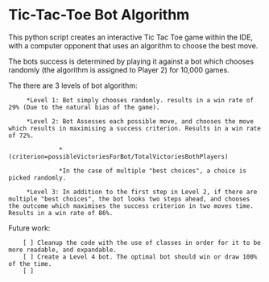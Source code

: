 # Tic-Tac-Toe Bot Algorithm

This python script creates an interactive Tic Tac Toe game within the IDE, with a computer opponent that uses an algorithm to choose the best move.

The bots success is determined by playing it against a bot which chooses randomly (the algorithm is assigned to Player 2) for 10,000 games.

The there are 3 levels of bot algorithm:

         *Level 1: Bot simply chooses randomly. results in a win rate of 29% (Due to the natural bias of the game).
         
         *Level 2: Bot Assesses each possible move, and chooses the move which results in maximising a success criterion. Results in a win rate of 72%.
         
                  *(criterion=possibleVictoriesForBot/TotalVictoriesBothPlayers)
                  
                  *In the case of multiple "best choices", a choice is picked randomly.
                  
         *Level 3: In addition to the first step in Level 2, if there are multiple "best choices", the bot looks two steps ahead, and chooses the outcome which maximises the success criterion in two moves time. Results in a win rate of 86%.



Future work:

        [ ] Cleanup the code with the use of classes in order for it to be more readable, and expandable.
        [ ] Create a Level 4 bot. The optimal bot should win or draw 100% of the time.
        [ ] 
